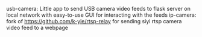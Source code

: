 usb-camera: Little app to send USB camera video feeds to flask server on local network with easy-to-use GUI for interacting with the feeds 
ip-camera: fork of https://github.com/k-yle/rtsp-relay for sending siyi rtsp camera video feed to a webpage
